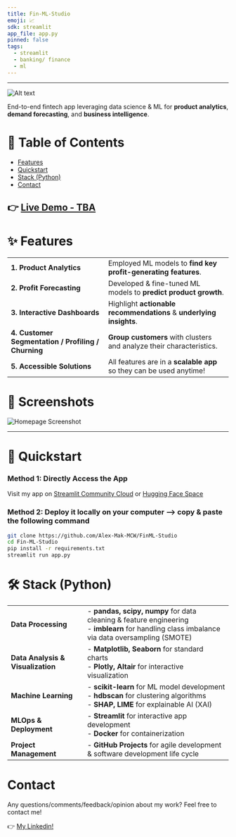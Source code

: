 ```yaml
---
title: Fin-ML-Studio
emoji: 📈
sdk: streamlit
app_file: app.py
pinned: false
tags:
  - streamlit
  - banking/ finance
  - ml
---
```


<hr>

![Alt text](App_Visualizations/Homepage_Icons/sidebar-icon.png)

End-to-end fintech app leveraging data science & ML for **product analytics**, **demand forecasting**, and **business intelligence**.

# 📑 Table of Contents
- [Features](#features)
- [Quickstart](#quickstart)
- [Stack (Python)](#stack-python)
- [Contact](#contact)

👉 [Live Demo - TBA](#)  
---

<!--
## ✨ Features
- **Product Analytics**: Employed ML models to find key profit-generating features. 
- **Profit Forecasting**: Developed & fine-tuned ML models to predict product growth.
- **Business Intellignce & Reporting**: Highlight actionable recommendations & underlying insights through Interactive Dashboard
- **Customer Segmentation, Profiling, and Churning** Build clusters to automatically group customers into groups and analyze their characteristics.
- **Acessible Solutions** Users can use all of the AI-empowered features above anytime they want!
-->

# ✨ Features 

| | |
|---|---|
| **1. Product Analytics**                                  | Employed ML models to **find key profit-generating features**. |
| **2. Profit Forecasting**                                 | Developed & fine-tuned ML models to **predict product growth**. |
| **3. Interactive Dashboards**                             | Highlight **actionable recommendations** & **underlying insights**.  |
| **4. Customer Segmentation / Profiling / Churning**       | **Group customers** with clusters and analyze their characteristics. |
| **5. Accessible Solutions**                                | All features are in a **scalable app** so they can be used anytime! |

# 📸 Screenshots

![Homepage Screenshot](App_Visualizations/Screenshots/homepage.png)

---

# 🚀 Quickstart

### Method 1: Directly Access the App
Visit my app on [Streamlit Community Cloud](#) or [Hugging Face Space](#)
### Method 2: Deploy it locally on your computer --> copy & paste the following command
```bash
git clone https://github.com/Alex-Mak-MCW/FinML-Studio
cd Fin-ML-Studio
pip install -r requirements.txt
streamlit run app.py
```

# 🛠️ Stack (Python)

| | |
|---|---|
| **Data Processing**   | - **pandas, scipy, numpy** for data cleaning & feature engineering <br> - **imblearn** for handling class imbalance via data oversampling (SMOTE)|
| **Data Analysis & Visualization** | - **Matplotlib, Seaborn** for standard charts <br> - **Plotly, Altair** for interactive visualization |
| **Machine Learning**  | - **scikit-learn** for ML model development <br> - **hdbscan** for clustering algorithms <br> - **SHAP, LIME** for explainable AI (XAI) |
| **MLOps & Deployment**| - **Streamlit** for interactive app development <br> - **Docker** for containerization |
| **Project Management**| - **GitHub Projects** for agile development & software development life cycle |



# Contact
Any questions/comments/feedback/opinion about my work? Feel free to contact me!

👉 [My Linkedin!](https://www.linkedin.com/in/alex-mak-824187247/) 


